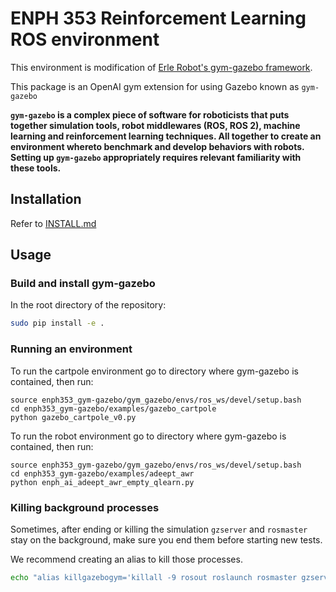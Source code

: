 # ENPH 353 Reinforcement Learning ROS environment

This environment is modification of [Erle Robot's gym-gazebo framework](https://github.com/erlerobot/gym-gazebo).

This package is an OpenAI gym extension for using Gazebo known as `gym-gazebo`

**`gym-gazebo` is a complex piece of software for roboticists that puts together simulation tools, robot middlewares (ROS, ROS 2), machine learning and reinforcement learning techniques. All together to create an environment whereto benchmark and develop behaviors with robots. Setting up `gym-gazebo` appropriately requires relevant familiarity with these tools.**

## Installation
Refer to [INSTALL.md](INSTALL.md)

## Usage

### Build and install gym-gazebo

In the root directory of the repository:

```bash
sudo pip install -e .
```

### Running an environment

To run the cartpole environment go to directory where gym-gazebo is contained, then run:
```
source enph353_gym-gazebo/gym_gazebo/envs/ros_ws/devel/setup.bash
cd enph353_gym-gazebo/examples/gazebo_cartpole  
python gazebo_cartpole_v0.py
```

To run the robot environment go to directory where gym-gazebo is contained, then run:
```
source enph353_gym-gazebo/gym_gazebo/envs/ros_ws/devel/setup.bash
cd enph353_gym-gazebo/examples/adeept_awr
python enph_ai_adeept_awr_empty_qlearn.py
```


### Killing background processes

Sometimes, after ending or killing the simulation `gzserver` and `rosmaster` stay on the background, make sure you end them before starting new tests.

We recommend creating an alias to kill those processes.

```bash
echo "alias killgazebogym='killall -9 rosout roslaunch rosmaster gzserver nodelet robot_state_publisher gzclient'" >> ~/.bashrc
```
